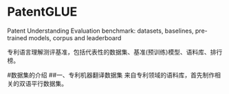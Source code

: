 # PatentGLUE
Patent Understanding Evaluation benchmark: datasets, baselines, pre-trained models, corpus and leaderboard

专利语言理解测评基准，包括代表性的数据集、基准(预训练)模型、语料库、排行榜。

#数据集的介绍
##一、专利机器翻译数据集
   来自专利领域的语料库，首先制作相关的双语平行数据集。
